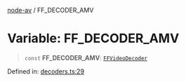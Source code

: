 [node-av](../globals.md) / FF\_DECODER\_AMV

# Variable: FF\_DECODER\_AMV

> `const` **FF\_DECODER\_AMV**: [`FFVideoDecoder`](../type-aliases/FFVideoDecoder.md)

Defined in: [decoders.ts:29](https://github.com/seydx/av/blob/f8631fc881b394300b1479f511d55cf1c370a87f/src/constants/decoders.ts#L29)
